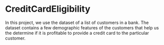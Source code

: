 # CreditCardEligibility
In this project, we use the dataset of a list of customers in a bank. The dataset contains a few demographic features of the customers that help us the determine if it is profitable to provide a credit card to the particular customer.

